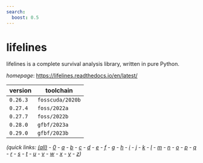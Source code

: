 ```yaml
---
search:
  boost: 0.5
---
```

# lifelines

lifelines is a complete survival analysis library, written in pure Python.

*homepage*: <https://lifelines.readthedocs.io/en/latest/>

version | toolchain
--------|----------
``0.26.3`` | ``fosscuda/2020b``
``0.27.4`` | ``foss/2022a``
``0.27.7`` | ``foss/2022b``
``0.28.0`` | ``gfbf/2023a``
``0.29.0`` | ``gfbf/2023b``


*(quick links: [(all)](../index.md) - [0](../0/index.md) - [a](../a/index.md) - [b](../b/index.md) - [c](../c/index.md) - [d](../d/index.md) - [e](../e/index.md) - [f](../f/index.md) - [g](../g/index.md) - [h](../h/index.md) - [i](../i/index.md) - [j](../j/index.md) - [k](../k/index.md) - [l](../l/index.md) - [m](../m/index.md) - [n](../n/index.md) - [o](../o/index.md) - [p](../p/index.md) - [q](../q/index.md) - [r](../r/index.md) - [s](../s/index.md) - [t](../t/index.md) - [u](../u/index.md) - [v](../v/index.md) - [w](../w/index.md) - [x](../x/index.md) - [y](../y/index.md) - [z](../z/index.md))*

